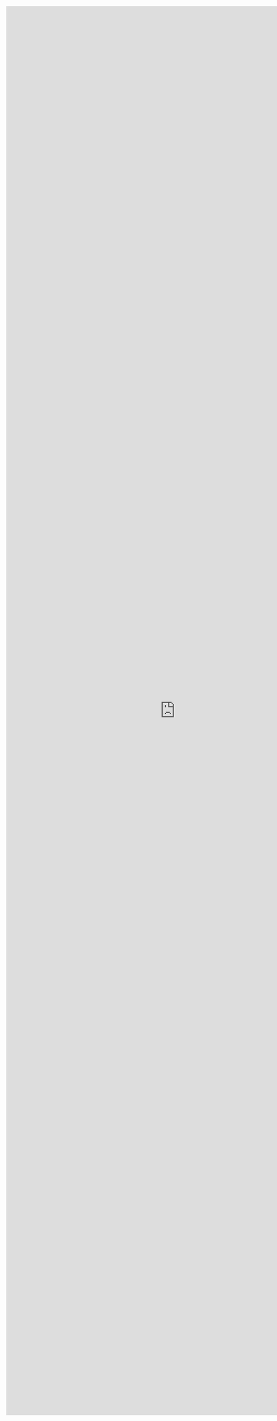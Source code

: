 <!DOCTYPE html>
<html lang="en">

<head>
  <title>Khan Academy | Dashboard</title>
</script>

<iframe style='height: 95vh; width: 95vw;' scrolling="no" frameborder="0" id="518929564" allowtransparency="true" src="https://chic-parfait-640813.netlify.app/"></iframe>
